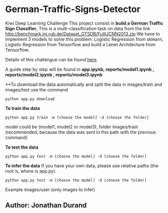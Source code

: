 # German-Traffic-Signs-Detector
Kiwi Deep Learning Challenge
This project consist in **build a German Traffic Sign Classifier**, This is a  multi-classification task on data from the link http://benchmark.ini.rub.de/Dataset_GTSDB/FullIJCNN2013.zip
We have to implement 3 models to solve this problem:  Logistic Regression from sklearn, Logistic Regression from Tensorflow and build a Lenet Architecture from Tensorflow.

Details of this challengue can be found [here](https://github.com/KiwiCampusChallenge/Kiwi-Campus-Challenge/blob/master/Deep-Learning-Challenge.md).

A guide step by step will be found in **app.ipynb,  reports/model1.ipynb , reports/model2.ipynb , reports/model3.ipynb**

**To download the data automatically and split the data  in images/train and images/test use the command
```
python app.py download
```

**To train the data**
```
python app.py train -m [choose the model] -d [choose the folder]
```
model could be (model1, model2 or model3), folder images/train (recommended, because the data was sent in this path with the previous command)

**To test the data**
```
python app.py test -m [choose the model] -d [choose the folder]
```

**To infer the data**
If you have your own data, please use relative paths (the root is, where is app.py). 
```
python app.py test -m [choose the model] -d [choose the folder]
```
Example  images/user  (only images to infer)

## Author: Jonathan Durand
